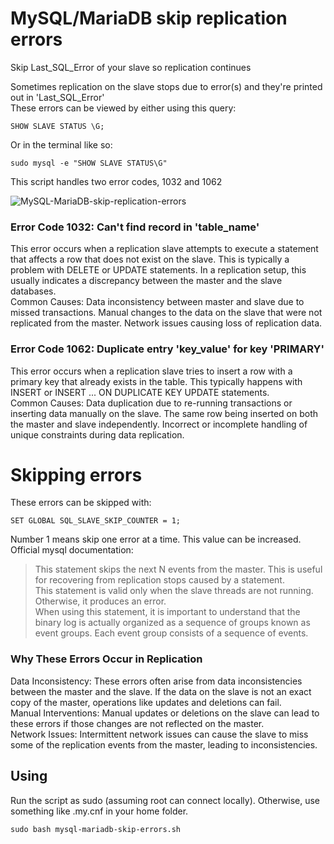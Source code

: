 # MySQL/MariaDB skip replication errors
Skip Last_SQL_Error of your slave so replication continues

Sometimes replication on the slave stops due to error(s) and they're printed out in 'Last_SQL_Error'  
These errors can be viewed by either using this query:
````
SHOW SLAVE STATUS \G;
````
Or in the terminal like so:  
````
sudo mysql -e "SHOW SLAVE STATUS\G" 
````

This script handles two error codes, 1032 and 1062

![MySQL-MariaDB-skip-replication-errors](https://github.com/spithash/MySQL-MariaDB-skip-replication-errors/assets/3981730/c34618ae-cbf7-4e36-869a-b491db054b9b)


### Error Code 1032: Can't find record in 'table_name'

This error occurs when a replication slave attempts to execute a statement that affects a row that does not exist on the slave. This is typically a problem with DELETE or UPDATE statements. In a replication setup, this usually indicates a discrepancy between the master and the slave databases.  
Common Causes:
        Data inconsistency between master and slave due to missed transactions.
        Manual changes to the data on the slave that were not replicated from the master.
        Network issues causing loss of replication data.

### Error Code 1062: Duplicate entry 'key_value' for key 'PRIMARY'

This error occurs when a replication slave tries to insert a row with a primary key that already exists in the table. This typically happens with INSERT or INSERT ... ON DUPLICATE KEY UPDATE statements.  
Common Causes:
        Data duplication due to re-running transactions or inserting data manually on the slave.
        The same row being inserted on both the master and slave independently.
        Incorrect or incomplete handling of unique constraints during data replication.

# Skipping errors
These errors can be skipped with:
````
SET GLOBAL SQL_SLAVE_SKIP_COUNTER = 1;
````
Number 1 means skip one error at a time. This value can be increased.  
Official mysql documentation:
>This statement skips the next N events from the master. This is useful for recovering from replication stops caused by a statement.  
>This statement is valid only when the slave threads are not running. Otherwise, it produces an error.  
>When using this statement, it is important to understand that the binary log is actually organized as a sequence of groups known as event groups. Each event group consists of a sequence of events.  

### Why These Errors Occur in Replication

Data Inconsistency: These errors often arise from data inconsistencies between the master and the slave. If the data on the slave is not an exact copy of the master, operations like updates and deletions can fail.  
Manual Interventions: Manual updates or deletions on the slave can lead to these errors if those changes are not reflected on the master.  
Network Issues: Intermittent network issues can cause the slave to miss some of the replication events from the master, leading to inconsistencies.  

## Using
Run the script as sudo (assuming root can connect locally). Otherwise, use something like .my.cnf in your home folder.
````
sudo bash mysql-mariadb-skip-errors.sh
````
